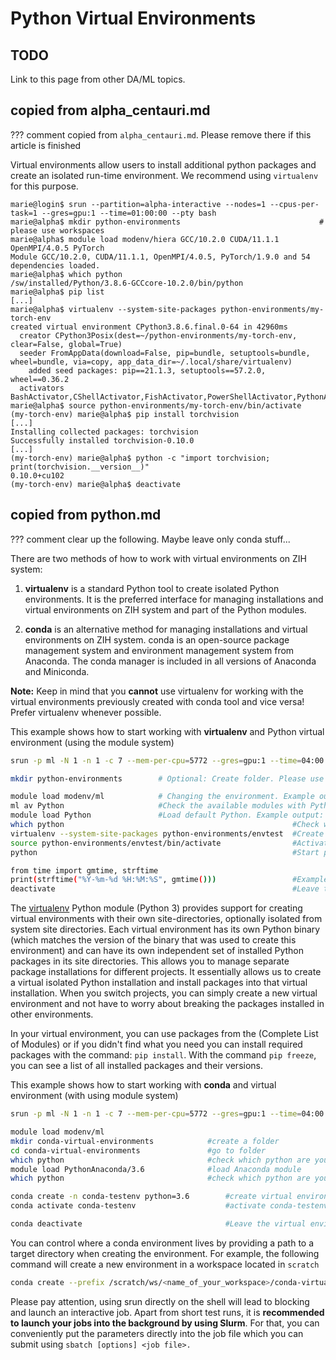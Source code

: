 # Python Virtual Environments

## TODO

Link to this page from other DA/ML topics.

## copied from alpha_centauri.md

??? comment
    copied from `alpha_centauri.md`. Please remove there if this article is finished

Virtual environments allow users to install additional python packages and create an isolated
run-time environment. We recommend using `virtualenv` for this purpose.

```console
marie@login$ srun --partition=alpha-interactive --nodes=1 --cpus-per-task=1 --gres=gpu:1 --time=01:00:00 --pty bash
marie@alpha$ mkdir python-environments                               # please use workspaces
marie@alpha$ module load modenv/hiera GCC/10.2.0 CUDA/11.1.1 OpenMPI/4.0.5 PyTorch
Module GCC/10.2.0, CUDA/11.1.1, OpenMPI/4.0.5, PyTorch/1.9.0 and 54 dependencies loaded.
marie@alpha$ which python
/sw/installed/Python/3.8.6-GCCcore-10.2.0/bin/python
marie@alpha$ pip list
[...]
marie@alpha$ virtualenv --system-site-packages python-environments/my-torch-env
created virtual environment CPython3.8.6.final.0-64 in 42960ms
  creator CPython3Posix(dest=~/python-environments/my-torch-env, clear=False, global=True)
  seeder FromAppData(download=False, pip=bundle, setuptools=bundle, wheel=bundle, via=copy, app_data_dir=~/.local/share/virtualenv)
    added seed packages: pip==21.1.3, setuptools==57.2.0, wheel==0.36.2
  activators BashActivator,CShellActivator,FishActivator,PowerShellActivator,PythonActivator,XonshActivator
marie@alpha$ source python-environments/my-torch-env/bin/activate
(my-torch-env) marie@alpha$ pip install torchvision
[...]
Installing collected packages: torchvision
Successfully installed torchvision-0.10.0
[...]
(my-torch-env) marie@alpha$ python -c "import torchvision; print(torchvision.__version__)"
0.10.0+cu102
(my-torch-env) marie@alpha$ deactivate
```

## copied from python.md

??? comment
    clear up the following. Maybe leave only conda stuff...

There are two methods of how to work with virtual environments on 
ZIH system:

1. **virtualenv** is a standard Python tool to create isolated Python environments.
   It is the preferred interface for
   managing installations and virtual environments on ZIH system and part of the Python modules.

2. **conda** is an alternative method for managing installations and
virtual environments on ZIH system. conda is an open-source package
management system and environment management system from Anaconda. The
conda manager is included in all versions of Anaconda and Miniconda.

**Note:** Keep in mind that you **cannot** use virtualenv for working
with the virtual environments previously created with conda tool and
vice versa! Prefer virtualenv whenever possible.

This example shows how to start working
with **virtualenv** and Python virtual environment (using the module system)

```Bash
srun -p ml -N 1 -n 1 -c 7 --mem-per-cpu=5772 --gres=gpu:1 --time=04:00:00 --pty bash   #Job submission in ml nodes with 1 gpu on 1 node.

mkdir python-environments        # Optional: Create folder. Please use Workspaces!

module load modenv/ml            # Changing the environment. Example output: The following have been reloaded with a version change: 1 modenv/scs5 => modenv/ml
ml av Python                     #Check the available modules with Python
module load Python               #Load default Python. Example output: Module Python/3.7 4-GCCcore-8.3.0 with 7 dependencies loaded
which python                                                   #Check which python are you using
virtualenv --system-site-packages python-environments/envtest  #Create virtual environment
source python-environments/envtest/bin/activate                #Activate virtual environment. Example output: (envtest) bash-4.2$
python                                                         #Start python

from time import gmtime, strftime
print(strftime("%Y-%m-%d %H:%M:%S", gmtime()))                 #Example output: 2019-11-18 13:54:16
deactivate                                                     #Leave the virtual environment
```

The [virtualenv](https://virtualenv.pypa.io/en/latest/) Python module (Python 3) provides support
for creating virtual environments with their own site-directories, optionally isolated from system
site directories. Each virtual environment has its own Python binary (which matches the version of
the binary that was used to create this environment) and can have its own independent set of
installed Python packages in its site directories. This allows you to manage separate package
installations for different projects. It essentially allows us to create a virtual isolated Python
installation and install packages into that virtual installation. When you switch projects, you can
simply create a new virtual environment and not have to worry about breaking the packages installed
in other environments.

In your virtual environment, you can use packages from the (Complete List of
Modules) or if you didn't find what you need you can install required packages
with the command: `pip install`. With the command `pip freeze`, you can see a list of all installed
packages and their versions.

This example shows how to start working with **conda** and virtual
environment (with using module system)

```Bash
srun -p ml -N 1 -n 1 -c 7 --mem-per-cpu=5772 --gres=gpu:1 --time=04:00:00 --pty bash  # Job submission in ml nodes with 1 gpu on 1 node.

module load modenv/ml
mkdir conda-virtual-environments            #create a folder
cd conda-virtual-environments               #go to folder
which python                                #check which python are you using
module load PythonAnaconda/3.6              #load Anaconda module
which python                                #check which python are you using now

conda create -n conda-testenv python=3.6        #create virtual environment with the name conda-testenv and Python version 3.6
conda activate conda-testenv                    #activate conda-testenv virtual environment

conda deactivate                                #Leave the virtual environment
```

You can control where a conda environment
lives by providing a path to a target directory when creating the
environment. For example, the following command will create a new
environment in a workspace located in `scratch`

```Bash
conda create --prefix /scratch/ws/<name_of_your_workspace>/conda-virtual-environment/<name_of_your_environment>
```

Please pay attention,
using srun directly on the shell will lead to blocking and launch an
interactive job. Apart from short test runs, it is **recommended to
launch your jobs into the background by using Slurm**. For that, you can conveniently put
the parameters directly into the job file which you can submit using
`sbatch [options] <job file>.`
